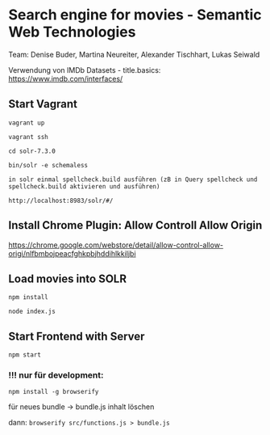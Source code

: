 # Search engine for movies - Semantic Web Technologies

Team: Denise Buder, Martina Neureiter, Alexander Tischhart, Lukas Seiwald

Verwendung von IMDb Datasets - title.basics: https://www.imdb.com/interfaces/

## Start Vagrant

```vagrant up```

```vagrant ssh```

```cd solr-7.3.0```

```bin/solr -e schemaless```

```in solr einmal spellcheck.build ausführen (zB in Query spellcheck und spellcheck.build aktivieren und ausführen)``` 

```http://localhost:8983/solr/#/ ```

## Install Chrome Plugin: Allow Controll Allow Origin

https://chrome.google.com/webstore/detail/allow-control-allow-origi/nlfbmbojpeacfghkpbjhddihlkkiljbi

## Load movies into SOLR

```npm install```

```node index.js```

## Start Frontend with Server

```npm start```

### !!! nur für development:
```npm install -g browserify```

für neues bundle ->
bundle.js inhalt löschen

dann: ```browserify src/functions.js > bundle.js```

